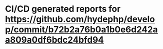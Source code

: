 # CI/CD generated reports for https://github.com/hydephp/develop/commit/b72b2a76b0a1b0e6d242aa809a0df6bdc24bfd94
